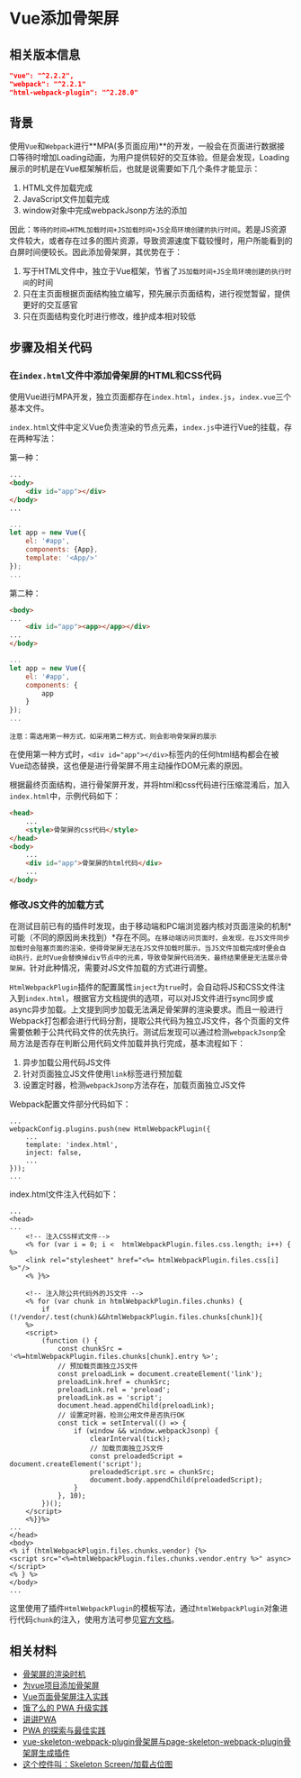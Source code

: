# Vue添加骨架屏

## 相关版本信息

```JSON
"vue": "^2.2.2",
"webpack": "^2.2.1"
"html-webpack-plugin": "^2.28.0"
```

## 背景
使用`Vue`和`Webpack`进行**MPA(多页面应用)**的开发，一般会在页面进行数据接口等待时增加Loading动画，为用户提供较好的交互体验。但是会发现，Loading展示的时机是在Vue框架解析后，也就是说需要如下几个条件才能显示：

 1. HTML文件加载完成
 2. JavaScript文件加载完成
 3. window对象中完成webpackJsonp方法的添加

因此：`等待的时间=HTML加载时间+JS加载时间+JS全局环境创建的执行时间`。若是JS资源文件较大，或者存在过多的图片资源，导致资源速度下载较慢时，用户所能看到的白屏时间便较长。因此添加骨架屏，其优势在于：

 1. 写于HTML文件中，独立于Vue框架，节省了`JS加载时间+JS全局环境创建的执行时间`的时间
 2. 只在主页面根据页面结构独立编写，预先展示页面结构，进行视觉暂留，提供更好的交互感官
 3. 只在页面结构变化时进行修改，维护成本相对较低

## 步骤及相关代码

### 在`index.html`文件中添加骨架屏的HTML和CSS代码

使用Vue进行MPA开发，独立页面都存在`index.html`，`index.js`，`index.vue`三个基本文件。

`index.html`文件中定义Vue负责渲染的节点元素，`index.js`中进行Vue的挂载，存在两种写法：

第一种：
```HTML
...
<body>
    <div id="app"></div>
</body>
...
```

```JavaScript
...
let app = new Vue({
    el: '#app',
    components: {App},
    template: '<App/>'
});
...
```

第二种：
```HTML
<body>
...
    <div id="app"><app></app></div>
...
</body>
```

```JavaScript
...
let app = new Vue({
    el: '#app',
    components: {
        app
    }
});
...
```

`注意：需选用第一种方式，如采用第二种方式，则会影响骨架屏的展示`

在使用第一种方式时，`<div id="app"></div>`标签内的任何html结构都会在被Vue动态替换，这也便是进行骨架屏不用主动操作DOM元素的原因。

根据最终页面结构，进行骨架屏开发，并将html和css代码进行压缩混淆后，加入`index.html`中，示例代码如下：

```html
<head>
    ...
    <style>骨架屏的css代码</style>
</head>
<body>
    ...
    <div id="app">骨架屏的html代码</div>
    ...
</body>
```

### 修改JS文件的加载方式

在测试目前已有的插件时发现，由于移动端和PC端浏览器内核对页面渲染的机制*可能（不同的原因尚未找到）*存在不同。`在移动端访问页面时，会发现，在JS文件同步加载时会阻塞页面的渲染，使得骨架屏无法在JS文件加载时展示，当JS文件加载完成时便会自动执行，此时Vue会替换掉div节点中的元素，导致骨架屏代码消失，最终结果便是无法展示骨架屏。`针对此种情况，需要对JS文件加载的方式进行调整。

`HtmlWebpackPlugin`插件的配置属性`inject`为`true`时，会自动将JS和CSS文件注入到`index.html`，根据官方文档提供的选项，可以对JS文件进行sync同步或async异步加载。上文提到同步加载无法满足骨架屏的渲染要求。而且一般进行Webpack打包都会进行代码分割，提取公共代码为独立JS文件，各个页面的文件需要依赖于公共代码文件的优先执行。测试后发现可以通过检测`webpackJsonp`全局方法是否存在判断公用代码文件加载并执行完成，基本流程如下：

 1. 异步加载公用代码JS文件
 2. 针对页面独立JS文件使用`link`标签进行预加载
 3. 设置定时器，检测`webpackJsonp`方法存在，加载页面独立JS文件

Webpack配置文件部分代码如下：
```
...
webpackConfig.plugins.push(new HtmlWebpackPlugin({
    ...
    template: 'index.html',
    inject: false,
    ...
}));
...
```

index.html文件注入代码如下：
```
...
<head>
...
    <!-- 注入CSS样式文件-->
    <% for (var i = 0; i <  htmlWebpackPlugin.files.css.length; i++) { %>
    <link rel="stylesheet" href="<%= htmlWebpackPlugin.files.css[i] %>"/>
    <% }%>

    <!-- 注入除公共代码外的JS文件 -->
    <% for (var chunk in htmlWebpackPlugin.files.chunks) {
        if (!/vendor/.test(chunk)&&htmlWebpackPlugin.files.chunks[chunk]){
    %>
    <script>
        (function () {
            const chunkSrc = '<%=htmlWebpackPlugin.files.chunks[chunk].entry %>';
            // 预加载页面独立JS文件
            const preloadLink = document.createElement('link');
            preloadLink.href = chunkSrc;
            preloadLink.rel = 'preload';
            preloadLink.as = 'script';
            document.head.appendChild(preloadLink);
            // 设置定时器，检测公用文件是否执行OK
            const tick = setInterval(() => {
                if (window && window.webpackJsonp) {
                    clearInterval(tick);
                    // 加载页面独立JS文件
                    const preloadedScript = document.createElement('script');
                    preloadedScript.src = chunkSrc;
                    document.body.appendChild(preloadedScript);
                }
            }, 10);
        })();
    </script>
    <%}}%>
...
</head>
<body>
<% if (htmlWebpackPlugin.files.chunks.vendor) {%>
<script src="<%=htmlWebpackPlugin.files.chunks.vendor.entry %>" async></script>
<% } %>
</body>
...
```

这里使用了插件`HtmlWebpackPlugin`的模板写法，通过`htmlWebpackPlugin`对象进行代码`chunk`的注入，使用方法可参见[官方文档](https://www.npmjs.com/package/html-webpack-plugin)。

## 相关材料

- [骨架屏的渲染时机](https://zhuanlan.zhihu.com/p/34550387)
- [为vue项目添加骨架屏](https://xiaoiver.github.io/coding/2017/07/30/%E4%B8%BAvue%E9%A1%B9%E7%9B%AE%E6%B7%BB%E5%8A%A0%E9%AA%A8%E6%9E%B6%E5%B1%8F.html)
- [Vue页面骨架屏注入实践](https://segmentfault.com/a/1190000014832185)
- [饿了么的 PWA 升级实践](https://huangxuan.me/2017/07/12/upgrading-eleme-to-pwa/)
- [讲讲PWA](https://segmentfault.com/a/1190000012353473?utm_source=tag-newest)
- [PWA 的探索与最佳实践](http://www.beiyv.com/index.php?m=content&c=index&a=show&catid=14&id=14)
- [vue-skeleton-webpack-plugin骨架屏与page-skeleton-webpack-plugin骨架屏生成插件](https://blog.csdn.net/zmkyf1993/article/details/82866649)
- [这个控件叫：Skeleton Screen/加载占位图](https://zhuanlan.zhihu.com/p/26014116)
